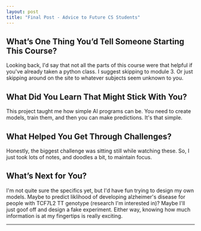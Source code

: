 ```yaml
---
layout: post
title: "Final Post - Advice to Future CS Students"
---
```


## What’s One Thing You’d Tell Someone Starting This Course?

Looking back, I'd say that not all the parts of this course were that helpful if you've already taken a python class. I suggest skipping to module 3. Or just skipping around on the site to whatever subjects seem unknown to you.

## What Did You Learn That Might Stick With You?

This project taught me how simple AI programs can be. You need to create models, train them, and then you can make predictions. It's that simple. 

## What Helped You Get Through Challenges?

Honestly, the biggest challenge was sitting still while watching these. So, I just took lots of notes, and doodles a bit, to maintain focus.

## What’s Next for You?

I'm not quite sure the specifics yet, but I'd have fun trying to design my own models. Maybe to predict liklihood of developing alzheimer's disease for people with TCF7L2 TT genotype (research I'm interested in)? Maybe I'll just goof off and design a fake experiment. Either way, knowing how much information is at my fingertips is really exciting.

---
